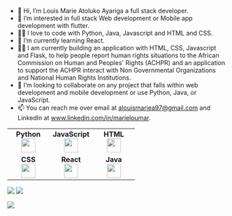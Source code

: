 - 👋 Hi, I’m Louis Marie Atoluko Ayariga a full stack developer.
- 👀 I’m interested in full stack Web development or Mobile app development with flutter.
- 👨‍💻 I love to code with Python, Java, Javascript and HTML and CSS.
- 🌱 I’m currently learning React.
- 👨‍💻 I am currently building an application with HTML, CSS, Javascript and Flask, to help people report human rights situations to the African Commission on Human and Peoples' Rights (ACHPR) and an application to support the ACHPR interact with Non Governmental Organizations and National Human Rights Institutions.
- 💞️ I’m looking to collaborate on any project that falls within web development and mobile development or use Python, Java, or JavaScript.
- 📫 You can reach me over email at alouismariea97@gmail.com and LinkedIn at www.linkedin.com/in/marieloumar.


<table width="320px">
    <tbody>
        <tr valign="top">
            <td width="80px" align="center">
            <span><strong>Python</strong></span><br>
            <img height="32px" src="https://cdn.jsdelivr.net/gh/devicons/devicon/icons/python/python-original.svg">
            </td>
            <td width="80px" align="center">
            <span><strong>JavaScript</strong></span><br>
            <img height="32" src="https://cdn.jsdelivr.net/gh/devicons/devicon/icons/javascript/javascript-original.svg">
            </td>
            <td width="80px" align="center">
            <span><strong>HTML</strong></span><br>
            <img height="32" src="https://cdn.jsdelivr.net/gh/devicons/devicon/icons/html5/html5-original.svg">
            </td>
        </tr>
        <tr valign="top">
          <td width="80px" align="center">
            <span><strong>CSS</strong></span><br>
            <img height="32px" src="https://cdn.jsdelivr.net/gh/devicons/devicon/icons/css3/css3-original.svg">
            </td>
            <td width="80px" align="center">
            <span><strong>React</strong></span><br>
            <img height="32px" src="https://cdn.jsdelivr.net/gh/devicons/devicon/icons/react/react-original.svg">
            </td>
            <td width="80px" align="center">
            <span><strong>Java</strong></span><br>
            <img height="32px" src="https://cdn.jsdelivr.net/gh/devicons/devicon/icons/java/java-original.svg">
            </td>
        </tr>
    </tbody>
</table>

<img src="https://github-readme-stats.vercel.app/api/top-langs?username=almamarie&layout=compact"/>
<img src="https://github-readme-streak-stats.herokuapp.com/?user=almamarie"/>




[![](https://img.shields.io/badge/linkedin-%230077B5.svg?style=for-the-badge&logo=linkedin)](https://www.linkedin.com/in/marieloumar/)
